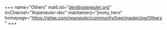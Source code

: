 +++
name="Others"
mailList="dev@openeuler.org"
ircChannel="#openeuler-dev"
maintainers="jimmy_hero"
homepage="https://gitee.com/openeuler/community/tree/master/sig/Others"
+++
